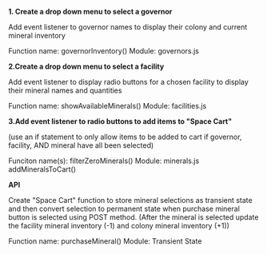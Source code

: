 **1. Create a drop down menu to select a governor**

Add event listener to governor names to display their colony and current mineral inventory


Function name: governorInventory()   Module: governors.js


**2.Create a drop down menu to select a facility**

Add event listener to display radio buttons for a chosen facility to display their mineral names and quantities


Function name: showAvailableMinerals()   Module: facilities.js



**3.Add event listener to radio buttons to add items to "Space Cart"**

(use an if statement to only allow items to be added to cart if governor, facility, AND mineral have all been selected)


Funciton name(s): filterZeroMinerals()       Module: minerals.js
		  addMineralsToCart()


**API**

Create "Space Cart" function to store mineral selections as transient state and then convert selection to permanent state when purchase mineral button is selected using POST method. (After the mineral is selected update the facility mineral inventory (-1) and colony mineral inventory (+1))


Function name: purchaseMineral()   Module: Transient State




